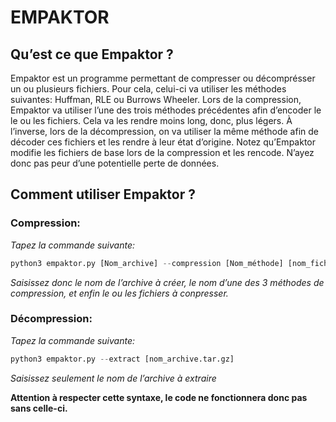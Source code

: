 # EMPAKTOR

## Qu’est ce que Empaktor  ?

Empaktor est un programme permettant de compresser ou décomprésser un ou plusieurs fichiers.
Pour cela, celui-ci va utiliser les méthodes suivantes: Huffman, RLE ou Burrows Wheeler.
Lors de la compression, Empaktor va utiliser l’une des trois méthodes précédentes afin d’encoder le  le ou les fichiers. Cela va les rendre moins long, donc, plus légers.
À l’inverse, lors de la décompression, on va utiliser la même méthode afin de décoder ces fichiers et les rendre à leur état d’origine.
Notez qu’Empaktor modifie les fichiers de base lors de la compression et les rencode. N’ayez donc pas peur d’une potentielle perte de données.

## Comment utiliser Empaktor ?  
### Compression:  
*Tapez la commande suivante:*  
```py
python3 empaktor.py [Nom_archive] --compression [Nom_méthode] [nom_fichier1 nom_fichier2] 
```
*Saisissez donc le nom de l’archive à créer, le nom d’une des 3 méthodes de compression, et enfin le ou les fichiers à conpresser.*

### Décompression:  
*Tapez la commande suivante:*  
```py
python3 empaktor.py --extract [nom_archive.tar.gz]
```
*Saisissez seulement le nom de l’archive à extraire*

**Attention à respecter cette syntaxe, le code ne fonctionnera donc pas sans celle-ci.**


